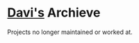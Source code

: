 # [Davi's][github] Archieve 

Projects no longer maintained or worked at.

[github]:https://github.com/d1av
